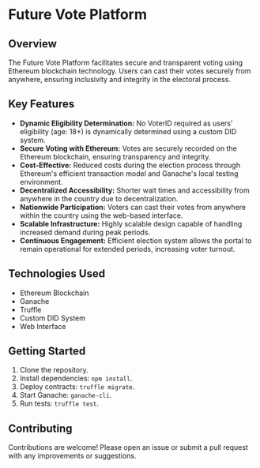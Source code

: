 # Future Vote Platform

## Overview
The Future Vote Platform facilitates secure and transparent voting using Ethereum blockchain technology. Users can cast their votes securely from anywhere, ensuring inclusivity and integrity in the electoral process.

## Key Features
- **Dynamic Eligibility Determination:** No VoterID required as users' eligibility (age: 18+) is dynamically determined using a custom DID system.
- **Secure Voting with Ethereum:** Votes are securely recorded on the Ethereum blockchain, ensuring transparency and integrity.
- **Cost-Effective:** Reduced costs during the election process through Ethereum's efficient transaction model and Ganache's local testing environment.
- **Decentralized Accessibility:** Shorter wait times and accessibility from anywhere in the country due to decentralization.
- **Nationwide Participation:** Voters can cast their votes from anywhere within the country using the web-based interface.
- **Scalable Infrastructure:** Highly scalable design capable of handling increased demand during peak periods.
- **Continuous Engagement:** Efficient election system allows the portal to remain operational for extended periods, increasing voter turnout.

## Technologies Used
- Ethereum Blockchain
- Ganache
- Truffle
- Custom DID System
- Web Interface

## Getting Started
1. Clone the repository.
2. Install dependencies: `npm install`.
3. Deploy contracts: `truffle migrate`.
4. Start Ganache: `ganache-cli`.
5. Run tests: `truffle test`.

## Contributing
Contributions are welcome! Please open an issue or submit a pull request with any improvements or suggestions.